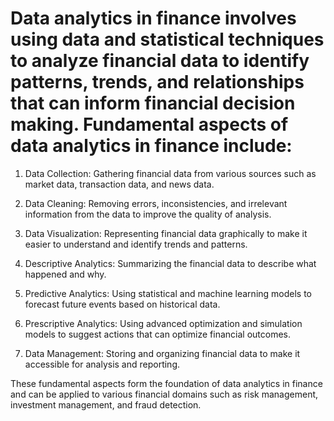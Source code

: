# Data analytics in finance involves using data and statistical techniques to analyze financial data to identify patterns, trends, and relationships that can inform financial decision making. Fundamental aspects of data analytics in finance include:

1. Data Collection: Gathering financial data from various sources such as market data, transaction data, and news data.

2. Data Cleaning: Removing errors, inconsistencies, and irrelevant information from the data to improve the quality of analysis.

3. Data Visualization: Representing financial data graphically to make it easier to understand and identify trends and patterns.

4. Descriptive Analytics: Summarizing the financial data to describe what happened and why.

5. Predictive Analytics: Using statistical and machine learning models to forecast future events based on historical data.

6. Prescriptive Analytics: Using advanced optimization and simulation models to suggest actions that can optimize financial outcomes.

7. Data Management: Storing and organizing financial data to make it accessible for analysis and reporting.

These fundamental aspects form the foundation of data analytics in finance and can be applied to various financial domains such as risk management, investment management, and fraud detection.




